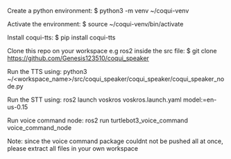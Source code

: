 Create a python environment:
$ python3 -m venv ~/coqui-venv

Activate the environment:
$ source ~/coqui-venv/bin/activate

Install coqui-tts:
$ pip install coqui-tts

Clone this repo on your workspace e.g ros2 inside the src file:
$ git clone https://github.com/Genesis123510/coqui_speaker

Run the TTS using:
    python3 ~/<workspace_name>/src/coqui_speaker/coqui_speaker/coqui_speaker_node.py

Run the STT using:
    ros2 launch voskros voskros.launch.yaml model:=en-us-0.15

Run voice command node:
    ros2 run turtlebot3_voice_command voice_command_node

Note: since the voice command package couldnt not be pushed all at once, please extract all files in your own workspace
